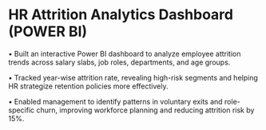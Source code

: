 # HR Attrition Analytics Dashboard (POWER BI)

•	Built an interactive Power BI dashboard to analyze employee attrition trends across salary slabs, job roles, departments, and age groups.

•	Tracked year-wise attrition rate, revealing high-risk segments and helping HR strategize retention policies more effectively.

•	Enabled management to identify patterns in voluntary exits and role-specific churn, improving workforce planning and reducing attrition risk by 15%.
